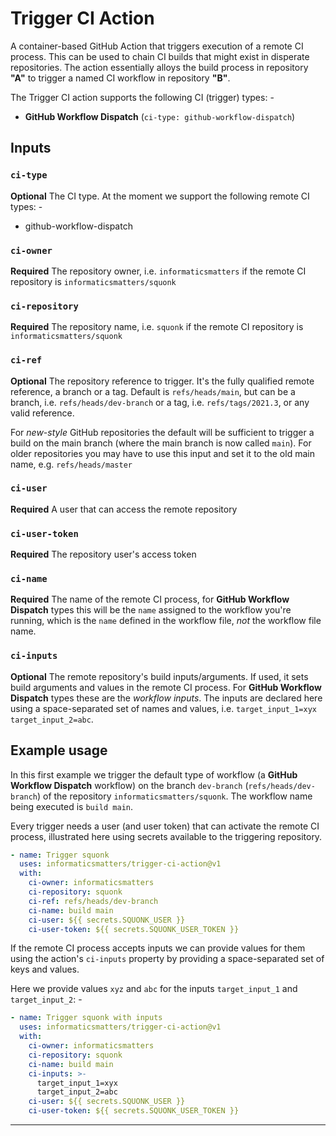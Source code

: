 # Trigger CI Action
A container-based GitHub Action that triggers execution of a remote CI process.
This can be used to chain CI builds that might exist in disperate repositories.
The action essentially alloys the build process in repository
**"A"** to trigger a named CI workflow in repository **"B"**.

The Trigger CI action supports the following CI (trigger) types: -

-   **GitHub Workflow Dispatch** (`ci-type: github-workflow-dispatch`)

## Inputs

### `ci-type`
**Optional** The CI type. At the moment we support the following remote CI
types: -

- github-workflow-dispatch

### `ci-owner`
**Required** The repository owner, i.e. `informaticsmatters` if the
remote CI repository is `informaticsmatters/squonk`

### `ci-repository`
**Required** The repository name, i.e. `squonk` if the
remote CI repository is `informaticsmatters/squonk`

### `ci-ref`
**Optional** The repository reference to trigger.
It's the fully qualified remote reference, a branch or a tag. Default is
`refs/heads/main`, but can be a branch, i.e. `refs/heads/dev-branch`
or a tag, i.e. `refs/tags/2021.3`, or any valid reference.

For _new-style_ GitHub repositories the default will be sufficient to trigger
a build on the main branch (where the main branch is now called `main`).
For older repositories you may have to use this input and
set it to the old main name, e.g. `refs/heads/master`

### `ci-user`
**Required**  A user that can access the remote repository

### `ci-user-token`
**Required**  The repository user's access token

### `ci-name`
**Required**  The name of the remote CI process, for **GitHub Workflow Dispatch**
types this will be the `name` assigned to the workflow you're running, which is
the `name` defined in the workflow file, _not_ the workflow file name.

### `ci-inputs`
**Optional**  The remote repository's build inputs/arguments. If used,
it sets build arguments and values in the remote CI process.
For **GitHub Workflow Dispatch** types these are the _workflow inputs_.
The inputs are declared here using a space-separated set of names and values, 
i.e. `target_input_1=xyx target_input_2=abc`.

## Example usage
In this first example we trigger the default type of workflow
(a **GitHub Workflow Dispatch** workflow) on the branch `dev-branch`
(`refs/heads/dev-branch`) of the repository `informaticsmatters/squonk`.
The workflow name being executed is `build main`.

Every trigger needs a user (and user token) that can activate the remote CI
process, illustrated here using secrets available to the triggering repository.

```yaml
- name: Trigger squonk
  uses: informaticsmatters/trigger-ci-action@v1
  with:
    ci-owner: informaticsmatters
    ci-repository: squonk
    ci-ref: refs/heads/dev-branch
    ci-name: build main
    ci-user: ${{ secrets.SQUONK_USER }}
    ci-user-token: ${{ secrets.SQUONK_USER_TOKEN }}
```

If the remote CI process accepts inputs we can provide values for them using
the action's `ci-inputs` property by providing a space-separated set of
keys and values.

Here we provide values `xyz` and `abc` for the inputs `target_input_1` and
`target_input_2`: -

```yaml
- name: Trigger squonk with inputs
  uses: informaticsmatters/trigger-ci-action@v1
  with:
    ci-owner: informaticsmatters
    ci-repository: squonk
    ci-name: build main
    ci-inputs: >-
      target_input_1=xyx
      target_input_2=abc
    ci-user: ${{ secrets.SQUONK_USER }}
    ci-user-token: ${{ secrets.SQUONK_USER_TOKEN }}
```

---
